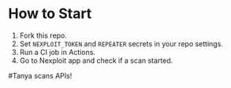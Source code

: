 # How to Start

1. Fork this repo.
2. Set `NEXPLOIT_TOKEN` and `REPEATER` secrets in your repo settings.
3. Run a CI job in Actions.
4. Go to Nexploit app and check if a scan started.

#Tanya scans APIs!
